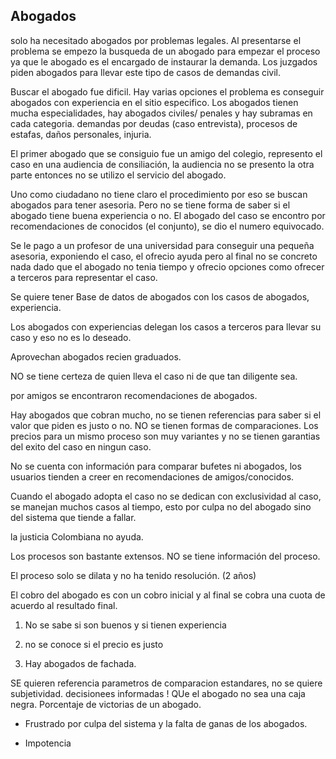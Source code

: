 ## Abogados

solo ha necesitado abogados por problemas legales. Al presentarse el problema se empezo la busqueda de un abogado para empezar el proceso ya que le abogado es el encargado de instaurar la demanda. Los juzgados piden abogados para llevar este tipo de casos de demandas civil.

Buscar el abogado fue dificil. Hay varias opciones el problema es conseguir abogados con experiencia en el sitio especifico. Los abogados tienen mucha especialidades, hay abogados civiles/ penales y hay subramas en cada categoria. demandas por deudas (caso entrevista), procesos de estafas, daños personales, injuria.

El primer abogado que se consiguio fue un amigo del colegio, represento el caso en una audiencia de consiliación, la audiencia no se presento la otra parte entonces no se utilizo el servicio del abogado.

Uno como ciudadano no tiene claro el procedimiento por eso se buscan abogados para tener asesoria.
Pero no se tiene forma de saber si el abogado tiene buena experiencia o no. El abogado del caso se encontro por recomendaciones de conocidos (el conjunto), se dio el numero equivocado.

Se le pago a un profesor de una universidad para conseguir una pequeña asesoria, exponiendo el caso, el ofrecio ayuda pero al final no se concreto nada dado que el abogado no tenia tiempo y ofrecio opciones como ofrecer a terceros para representar el caso.

Se quiere tener Base de datos de abogados con los casos de abogados, experiencia.

Los abogados con experiencias delegan los casos a terceros para llevar su caso y eso no es lo deseado.

Aprovechan abogados recien graduados.

NO se tiene certeza de quien lleva el caso ni de que tan diligente sea.

por amigos se encontraron recomendaciones de abogados.

Hay abogados que cobran mucho, no se tienen referencias para saber si el valor que piden es justo o no. NO se tienen formas de comparaciones. Los precios para un mismo proceso son muy variantes y no se tienen garantias del exito del caso en ningun caso.

No se cuenta con información para comparar bufetes ni abogados, los usuarios tienden a creer en recomendaciones de amigos/conocidos.

Cuando el abogado adopta el caso no se dedican con exclusividad al caso, se manejan muchos casos al tiempo, esto por culpa no del abogado sino del sistema que tiende a fallar.

la justicia Colombiana no ayuda.

Los procesos son bastante extensos. NO se tiene información del proceso.

El proceso solo se dilata y no ha tenido resolución. (2 años)

El cobro del abogado es con un cobro inicial y al final se cobra una cuota de acuerdo al resultado final.

1. No se sabe si son buenos y si tienen experiencia

2. no se conoce si el precio es justo

3. Hay abogados de fachada.

SE quieren referencia parametros de comparacion estandares, no se quiere subjetividad. decisionees informadas ! QUe el abogado no sea una caja negra. Porcentaje de victorias de un abogado.

- Frustrado por culpa del sistema y la falta de ganas de los abogados.

- Impotencia
